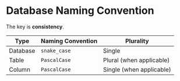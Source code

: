 # Database Naming Convention

The key is **consistency**.

| Type | Naming Convention | Plurality |
| ---- | ----------------- | --------- |
| Database | `snake_case` | Single |
| Table | `PascalCase` | Plural (when applicable) |
| Column | `PascalCase` | Single (when applicable) |

